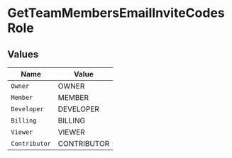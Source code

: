 # GetTeamMembersEmailInviteCodesRole


## Values

| Name          | Value         |
| ------------- | ------------- |
| `Owner`       | OWNER         |
| `Member`      | MEMBER        |
| `Developer`   | DEVELOPER     |
| `Billing`     | BILLING       |
| `Viewer`      | VIEWER        |
| `Contributor` | CONTRIBUTOR   |